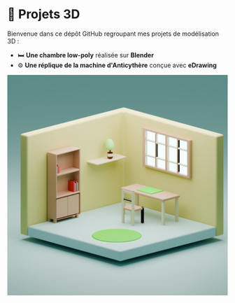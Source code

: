 # 🧩 Projets 3D

Bienvenue dans ce dépôt GitHub regroupant mes projets de modélisation 3D :

- 🛏️ **Une chambre low-poly** réalisée sur **Blender**
- ⚙️ **Une réplique de la machine d'Anticythère** conçue avec **eDrawing**



![Aperçu chambre low-poly](https://github.com/Cipriarn/Blender/blob/main/Chambre%20low-poly/Chambre.png)
